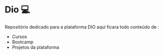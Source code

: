 # Dio :computer: 

Repositório dedicado para a plataforma DIO aqui ficara todo conteúdo de :

- Cursos 
- Bootcamp
- Projetos da plataforma

